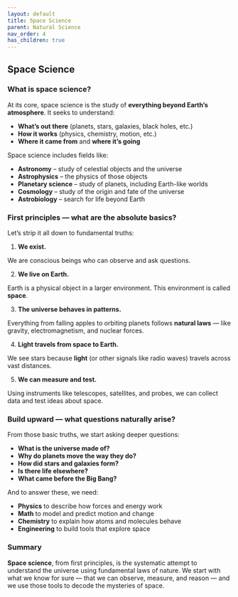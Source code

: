 ```yaml
---
layout: default
title: Space Science
parent: Natural Science
nav_order: 4
has_children: true
---
```


## Space Science

### What is space science?

At its core, space science is the study of **everything beyond Earth’s atmosphere**. It seeks to understand:

* **What’s out there** (planets, stars, galaxies, black holes, etc.)
* **How it works** (physics, chemistry, motion, etc.)
* **Where it came from** and **where it’s going**

Space science includes fields like:

* **Astronomy** – study of celestial objects and the universe
* **Astrophysics** – the physics of those objects
* **Planetary science** – study of planets, including Earth-like worlds
* **Cosmology** – study of the origin and fate of the universe
* **Astrobiology** – search for life beyond Earth

### First principles — what are the absolute basics?

Let’s strip it all down to fundamental truths:

1. **We exist.**

We are conscious beings who can observe and ask questions.

2. **We live on Earth.**

Earth is a physical object in a larger environment. This environment is called **space**.

3. **The universe behaves in patterns.**

Everything from falling apples to orbiting planets follows **natural laws** — like gravity, electromagnetism, and nuclear forces.

4. **Light travels from space to Earth.**

We see stars because **light** (or other signals like radio waves) travels across vast distances.

5. **We can measure and test.**

Using instruments like telescopes, satellites, and probes, we can collect data and test ideas about space.

### Build upward — what questions naturally arise?

From those basic truths, we start asking deeper questions:

* **What is the universe made of?**
* **Why do planets move the way they do?**
* **How did stars and galaxies form?**
* **Is there life elsewhere?**
* **What came before the Big Bang?**

And to answer these, we need:

* **Physics** to describe how forces and energy work
* **Math** to model and predict motion and change
* **Chemistry** to explain how atoms and molecules behave
* **Engineering** to build tools that explore space

### Summary

**Space science**, from first principles, is the systematic attempt to understand the universe using fundamental laws of nature. We start with what we know for sure — that we can observe, measure, and reason — and we use those tools to decode the mysteries of space.
